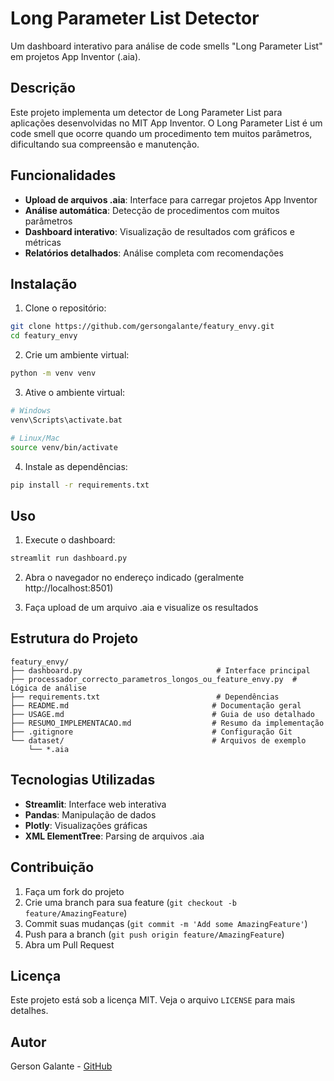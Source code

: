 # Long Parameter List Detector

Um dashboard interativo para análise de code smells "Long Parameter List" em projetos App Inventor (.aia).

## Descrição

Este projeto implementa um detector de Long Parameter List para aplicações desenvolvidas no MIT App Inventor. O Long Parameter List é um code smell que ocorre quando um procedimento tem muitos parâmetros, dificultando sua compreensão e manutenção.

## Funcionalidades

- **Upload de arquivos .aia**: Interface para carregar projetos App Inventor
- **Análise automática**: Detecção de procedimentos com muitos parâmetros
- **Dashboard interativo**: Visualização de resultados com gráficos e métricas
- **Relatórios detalhados**: Análise completa com recomendações

## Instalação

1. Clone o repositório:
```bash
git clone https://github.com/gersongalante/featury_envy.git
cd featury_envy
```

2. Crie um ambiente virtual:
```bash
python -m venv venv
```

3. Ative o ambiente virtual:
```bash
# Windows
venv\Scripts\activate.bat

# Linux/Mac
source venv/bin/activate
```

4. Instale as dependências:
```bash
pip install -r requirements.txt
```

## Uso

1. Execute o dashboard:
```bash
streamlit run dashboard.py
```

2. Abra o navegador no endereço indicado (geralmente http://localhost:8501)

3. Faça upload de um arquivo .aia e visualize os resultados

## Estrutura do Projeto

```
featury_envy/
├── dashboard.py                              # Interface principal
├── processador_correcto_parametros_longos_ou_feature_envy.py  # Lógica de análise
├── requirements.txt                          # Dependências
├── README.md                                # Documentação geral
├── USAGE.md                                 # Guia de uso detalhado
├── RESUMO_IMPLEMENTACAO.md                  # Resumo da implementação
├── .gitignore                               # Configuração Git
└── dataset/                                 # Arquivos de exemplo
    └── *.aia
```

## Tecnologias Utilizadas

- **Streamlit**: Interface web interativa
- **Pandas**: Manipulação de dados
- **Plotly**: Visualizações gráficas
- **XML ElementTree**: Parsing de arquivos .aia

## Contribuição

1. Faça um fork do projeto
2. Crie uma branch para sua feature (`git checkout -b feature/AmazingFeature`)
3. Commit suas mudanças (`git commit -m 'Add some AmazingFeature'`)
4. Push para a branch (`git push origin feature/AmazingFeature`)
5. Abra um Pull Request

## Licença

Este projeto está sob a licença MIT. Veja o arquivo `LICENSE` para mais detalhes.

## Autor

Gerson Galante - [GitHub](https://github.com/gersongalante)
